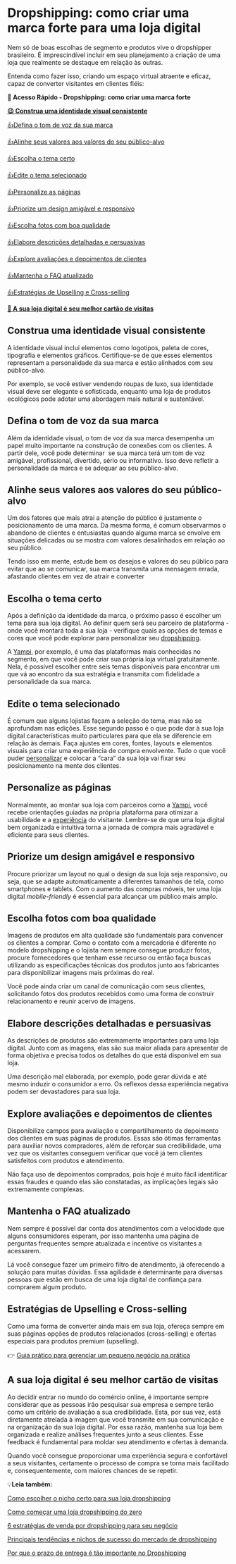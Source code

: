 # Dropshipping: como criar uma marca forte para uma loja digital

Nem só de boas escolhas de segmento e produtos vive o dropshipper brasileiro. É imprescindível incluir em seu planejamento a criação de uma loja que realmente se destaque em relação às outras.

Entenda como fazer isso, criando um espaço virtual atraente e eficaz, capaz de converter visitantes em clientes fiéis:

**💙 Acesso Rápido - Dropshipping: como criar uma marca forte**

**[😉 Construa uma identidade visual consistente](#A)**

[👍Defina o tom de voz da sua marca](#B)

[👍Alinhe seus valores aos valores do seu público-alvo](#C)

[👍Escolha o tema certo](#D)

[👍Edite o tema selecionado](#E)

[👍Personalize as páginas](#F)

[👍Priorize um design amigável e responsivo](#G)

[👍Escolha fotos com boa qualidade](#H)

[👍Elabore descrições detalhadas e persuasivas](#I)

[👍Explore avaliações e depoimentos de clientes](#J)

[👍Mantenha o FAQ atualizado](#K)

[👍Estratégias de Upselling e Cross-selling](#L)

**[💙 A sua loja digital é seu melhor cartão de visitas](#M)**

[](#)
## **Construa uma identidade visual consistente**

A identidade visual inclui elementos como logotipos, paleta de cores, tipografia e elementos gráficos. Certifique-se de que esses elementos representam a personalidade da sua marca e estão alinhados com seu público-alvo.

Por exemplo, se você estiver vendendo roupas de luxo, sua identidade visual deve ser elegante e sofisticada, enquanto uma loja de produtos ecológicos pode adotar uma abordagem mais natural e sustentável.

[](#)
## **Defina o tom de voz da sua marca**

Além da identidade visual, o tom de voz da sua marca desempenha um papel muito importante na construção de conexões com os clientes. A partir dele, você pode determinar  se sua marca terá um tom de voz amigável, profissional, divertido, sério ou informativo. Isso deve refletir a personalidade da marca e se adequar ao seu público-alvo.

[](#)
## **Alinhe seus valores aos valores do seu público-alvo**

Um dos fatores que mais atrai a atenção do público é justamente o posicionamento de uma marca. Da mesma forma, é comum observarmos o abandono de clientes e entusiastas quando alguma marca se envolve em situações delicadas ou se mostra com valores desalinhados em relação ao seu público.

Tendo isso em mente, estude bem os desejos e valores do seu público para evitar que ao se comunicar, sua marca transmita uma mensagem errada, afastando clientes em vez de atrair e converter

[](#)
## **Escolha o tema certo**

Após a definição da identidade da marca, o próximo passo é escolher um tema para sua loja digital. Ao definir quem será seu parceiro de plataforma - onde você montará toda a sua loja - verifique quais as opções de temas e cores que você pode explorar para personalizar seu [dropshipping](https://meubolso.mercadopago.com.br/estrategias-de-marketing-dropshipping).

A [Yampi](https://www.yampi.com.br/?utm_source=blogmp&utm_medium=organico&utm_campaign=&utm_content=&utm_term=yampi), por exemplo, é uma das plataformas mais conhecidas no segmento, em que você pode criar sua própria loja virtual gratuitamente. Nela, é possível escolher entre seis temas disponíveis para encontrar um que vá ao encontro da sua estratégia e transmita com fidelidade a personalidade da sua marca.

[](#)
## **Edite o tema selecionado**

É comum que alguns lojistas façam a seleção do tema, mas não se aprofundam nas edições. Esse segundo passo é o que pode dar à sua loja digital características muito particulares para que ela se diferencie em relação às demais. Faça ajustes em cores, fontes, layouts e elementos visuais para criar uma experiência de compra envolvente. Tudo o que você puder [personalizar](https://www.yampi.com.br/blog/como-personalizar-loja-virtual/?utm_source=blogmp&utm_medium=organico&utm_campaign=&utm_content=&utm_term=personalizar) e colocar a “cara” da sua loja vai fixar seu posicionamento na mente dos clientes.

[](#)
## **Personalize as páginas**

Normalmente, ao montar sua loja com parceiros como a [Yampi](https://www.yampi.com.br/?utm_source=blogmp&utm_medium=organico&utm_campaign=&utm_content=&utm_term=yampi), você recebe orientações guiadas na própria plataforma para otimizar a usabilidade e a [experiência](https://meubolso.mercadopago.com.br/experiencia-de-compra-como-ela-aumenta-a-taxa-de-aprovacao-em-dropshipping) do visitante. Lembre-se de que uma loja digital bem organizada e intuitiva torna a jornada de compra mais agradável e eficiente para seus clientes.

[](#)
## **Priorize um design amigável e responsivo**

Procure priorizar um layout no qual o design da sua loja seja responsivo, ou seja, que se adapte automaticamente a diferentes tamanhos de tela, como smartphones e tablets. Com o aumento das compras móveis, ter uma loja digital *mobile-friendly* é essencial para alcançar um público mais amplo.

[](#)
## **Escolha fotos com boa qualidade**

Imagens de produtos em alta qualidade são fundamentais para convencer os clientes a comprar. Como o contato com a mercadoria é diferente no modelo dropshipping e o lojista nem sempre consegue produzir fotos, procure fornecedores que tenham esse recurso ou então faça buscas utilizando as especificações técnicas dos produtos junto aos fabricantes para disponibilizar imagens mais próximas do real.

Você pode ainda criar um canal de comunicação com seus clientes, solicitando fotos dos produtos recebidos como uma forma de construir relacionamento e reunir acervo de imagens.

[](#)
## **Elabore descrições detalhadas e persuasivas**

As descrições de produtos são extremamente importantes para uma loja digital. Junto com as imagens, elas são sua maior aliada para apresentar de forma objetiva e precisa todos os detalhes do que está disponível em sua loja.

Uma descrição mal elaborada, por exemplo, pode gerar dúvida e até mesmo induzir o consumidor a erro. Os reflexos dessa experiência negativa podem ser devastadores para sua loja.

[](#)
## **Explore avaliações e depoimentos de clientes**

Disponibilize campos para avaliação e compartilhamento de depoimento dos clientes em suas páginas de produtos. Essas são ótimas ferramentas para auxiliar novos compradores, além de reforçar sua credibilidade, uma vez que os visitantes conseguem verificar que você já tem clientes satisfeitos com produtos e atendimento.

Não faça uso de depoimentos comprados, pois hoje é muito fácil identificar essas fraudes e quando elas são constatadas, as implicações legais são extremamente complexas.

[](#)
## **Mantenha o FAQ atualizado**

Nem sempre é possível dar conta dos atendimentos com a velocidade que alguns consumidores esperam, por isso mantenha uma página de perguntas frequentes sempre atualizada e incentive os visitantes a acessarem.

Lá você consegue fazer um primeiro filtro de atendimento, já oferecendo a solução para muitas dúvidas. Essa agilidade é determinante para diversas pessoas que estão em busca de uma loja digital de confiança para comprarem algum produto.

[](#)
## **Estratégias de Upselling e Cross-selling**

Como uma forma de converter ainda mais em sua loja, ofereça sempre em suas páginas opções de produtos relacionados (cross-selling) e ofertas especiais para produtos premium (upselling).

👉 [Guia prático para gerenciar um pequeno negócio na prática](https://meubolso.mercadopago.com.br/guia-completo-para-gerenciar-um-pequeno-negocio)

[](#)
## **A sua loja digital é seu melhor cartão de visitas**

Ao decidir entrar no mundo do comércio online, é importante sempre considerar que as pessoas irão pesquisar sua empresa e sempre terão como um critério de avaliação a sua credibilidade. Esta, por sua vez, está diretamente atrelada à imagem que você transmite em sua comunicação e na organização da sua loja digital. Por essa razão, mantenha sua loja bem organizada e realize análises frequentes junto a seus clientes. Esse feedback é fundamental para moldar seu atendimento e ofertas à demanda.

Quando você consegue proporcionar uma experiência segura e confortável a seus visitantes, certamente o processo de compra se torna mais facilitado e, consequentemente, com maiores chances de se repetir.

💡**Leia também:**

[Como escolher o nicho certo para sua loja dropshipping](https://meubolso.mercadopago.com.br/como-escolher-o-nicho-certo-para-sua-loja-dropshipping)

[Como começar uma loja dropshipping do zero](https://meubolso.mercadopago.com.br/estrategias-para-comecar-uma-loja-dropshipping)

[6 estratégias de venda por dropshipping para seu negócio](https://meubolso.mercadopago.com.br/conheca-estrategias-de-venda-por-dropshipping)

[Principais tendências e nichos de sucesso do mercado de dropshipping](https://meubolso.mercadopago.com.br/tendencias-e-oportunidades-de-nichos-mercado-de-dropshipping)

[Por que o prazo de entrega é tão importante no Dropshipping](https://meubolso.mercadopago.com.br/por-que-o-prazo-de-entrega-e-tao-importante-no-dropshipping)